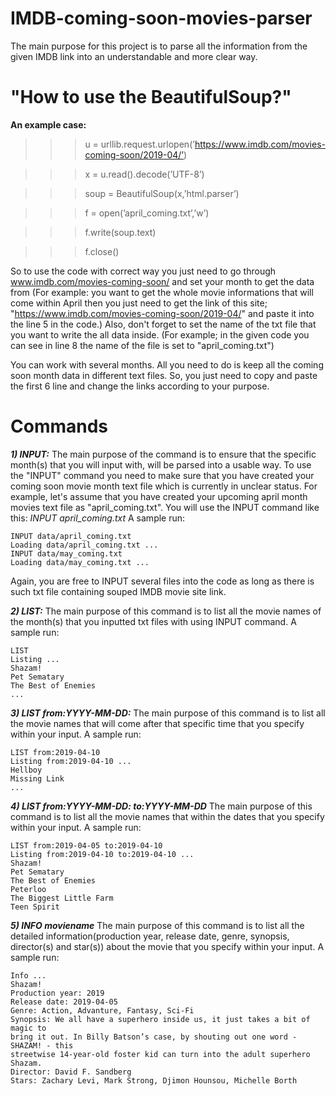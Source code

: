 # IMDB-coming-soon-movies-parser
  The main purpose for this project is to parse all the information from the given IMDB link into an understandable and more clear way.
# "How to use the BeautifulSoup?"
__An example case:__
>>> u = urllib.request.urlopen(’https://www.imdb.com/movies-coming-soon/2019-04/’)

>>> x = u.read().decode(’UTF-8’)

>>> soup = BeautifulSoup(x,’html.parser’)

>>> f = open(’april_coming.txt’,’w’)

>>> f.write(soup.text)

>>> f.close()

  So to use the code with correct way you just need to go through www.imdb.com/movies-coming-soon/ and set your month to  get the data from (For example: you want to get the whole movie informations that will come within April then you just need to get the link of this site; "https://www.imdb.com/movies-coming-soon/2019-04/" and paste it into the line 5 in the code.) Also, don't forget to set the name of the txt file that you want to write the all data inside. (For example; in the given code you can see in line 8 the name of the file is set to "april_coming.txt") 
  
  You can work with several months. All you need to do is keep all the coming soon month data in different text files. So, you just need to copy and paste the first 6 line and change the links according to your purpose.
# Commands
  ___1) INPUT:___
  The main purpose of the command is to ensure that the specific month(s) that you will input with, will be parsed into a usable way. To use the "INPUT" command you need to make sure that you have created your coming soon movie month text file which is currently in unclear status. For example, let's assume that you have created your upcoming april month movies text file as "april_coming.txt". You will use the INPUT command like this: _INPUT april_coming.txt_ A sample run:
  
	INPUT data/april_coming.txt
	Loading data/april_coming.txt ...
	INPUT data/may_coming.txt
	Loading data/may_coming.txt ...
	
Again, you are free to INPUT several files into the code as long as there is such txt file containing souped IMDB movie site link.
 
 ___2) LIST:___
 The main purpose of this command is to list all the movie names of the month(s) that you inputted txt files with using INPUT command. A sample run:
 
 	LIST
	Listing ...
	Shazam!
	Pet Sematary
	The Best of Enemies
	...

 ___3) LIST from:YYYY-MM-DD:___
 The main purpose of this command is to list all the movie names that will come after that specific time that you specify within your input. A sample run:
	
	LIST from:2019-04-10
	Listing from:2019-04-10 ...
	Hellboy
	Missing Link
	...
	
 ___4) LIST from:YYYY-MM-DD: to:YYYY-MM-DD___
	 The main purpose of this command is to list all the movie names that within the dates that you specify within your input. A sample run: 
	 
	LIST from:2019-04-05 to:2019-04-10
	Listing from:2019-04-10 to:2019-04-10 ...
	Shazam!
	Pet Sematary
	The Best of Enemies
	Peterloo
	The Biggest Little Farm
	Teen Spirit
	
 ___5) INFO moviename___
 	The main purpose of this command is to list all the detailed information(production year, release date, genre, synopsis, director(s) and star(s)) about the movie that you specify within your input. A sample run:
	
	Info ...
	Shazam!
	Production year: 2019
	Release date: 2019-04-05
	Genre: Action, Advanture, Fantasy, Sci-Fi
	Synopsis: We all have a superhero inside us, it just takes a bit of magic to
	bring it out. In Billy Batson’s case, by shouting out one word - SHAZAM! - this
	streetwise 14-year-old foster kid can turn into the adult superhero Shazam.
	Director: David F. Sandberg
	Stars: Zachary Levi, Mark Strong, Djimon Hounsou, Michelle Borth


